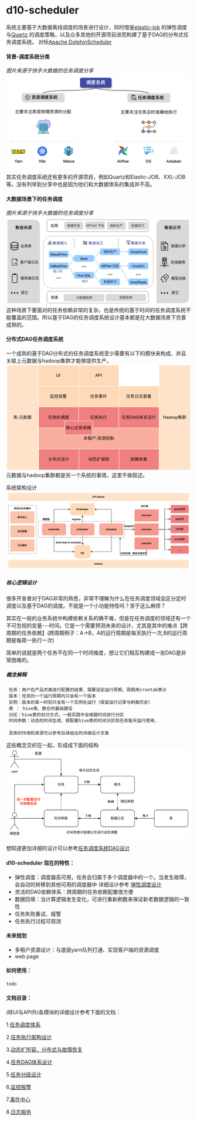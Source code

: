 # d10-scheduler
系统主要基于大数据离线调度的场景进行设计，同时借鉴[elastic-job](https://shardingsphere.apache.org/elasticjob/) 的弹性调度与[Quartz](http://www.quartz-scheduler.org/) 的调度策略，以及众多其他的开源项目进而构建了基于DAG的分布式任务调度系统。
对标[Apache DolphinScheduler](https://dolphinscheduler.apache.org/zh-cn/index.html) </br>

#### 背景-调度系统分类
*图片来源于快手大数据的任务调度分享*
![img.png](doc/imgs/readme-1.png)

其实任务调度系统还有更多的开源项目，例如Quartz和Elastic-JOB、XXL-JOB等。没有列举到分享中也是因为他们和大数据体系的集成并不高。

#### 大数据场景下的任务调度
*图片来源于快手大数据的任务调度分享*
![img.png](doc/imgs/readme-2.png)
这种场景下要面对的任务依赖非常的复杂，也是传统的基于时间的任务调度系统不能覆盖的范围。所以基于DAG的任务调度系统设计基本都是在大数据场景下完善成熟的。

#### 分布式DAG任务调度系统
一个成熟的基于DAG分布式的任务调度系统至少需要有以下的模块来构成、并且关联上元数据与hadoop集群才能够提供生产。
![img.png](doc/imgs/readme-3.png)
元数据与hadoop集群都是另一个系统的事情，这里不做叙述。

系统架构设计
![img.png](doc/imgs/readme-4.png)
##### 核心逻辑设计
很多开发者对于DAG非常的熟悉，非常不理解为什么在任务调度领域会区分定时调度以及基于DAG的调度。不就是一个小功能特性吗？至于这么麻烦？

其实在一般的业务系统中构建依赖关系的确不难，但是在任务调度的领域还有一个不可忽视的变量---时间。它是一个需要预测未来的设计、尤其是其中的难点【跨周期的任务依赖】(跨周期例子：A->B，A的运行周期是每天执行一次,B的运行周期是每周一执行一次)

简单的说就是两个任务不在同一个时间维度，想让它们相互构建成一张DAG是非常困难的。

##### 概念解释
```markdown
 任务：用户在产品页面进行配置的结果、需要设定运行周期、周期用crontab表示
 版本：任务的一个运行周期内只会有一个版本
 实例：版本的某一时刻只会有一个实例在运行（保留运行记录与刷数历史）
 表 ： hive表、数仓的基础建设
 分区：hive表的划分方式，一般实践中会根据时间进行分区
 时间参数：动态的时间生成，搭配着hive表的时间分区和任务每天运行使用，
 
 具体的作用和来源可以参考后续给出的详细设计文章
```
这些概念交织在一起，形成成下面的结构
![img.png](doc/imgs/readme-5.png)

想知道更加详细的设计可以参考[任务调度系统DAG设计](./doc/任务调度系统DAG设计.md)
#### d10-scheduler 现在的特性：
- 弹性调度：调度器高可用，任务会归属于多个调度器中的一个。当发生故障，会自动的转移到其他可用的调度器中 详细设计参考 [弹性调度设计](./doc/弹性调度设计.md)
- 灵活的DAG依赖体系：跨周期的任务依赖配置很方便
- 数据回填：当计算逻辑发生变化，可进行重新刷数来保证新老数据逻辑的一致性
- 任务失败重试、报警
- 任务执行过程可观测

#### 未来规划
- 多租户资源设计：与底层yarn队列打通、实现客户端的资源调度
- web page


#### 如何使用：
```markdown
todo
```
#### 文档目录：
(除UI与API外)各模块的详细设计参考下面的文档：

1.[任务调度体系](./doc/任务调度体系.md)

2.[任务执行架构设计](./doc/任务执行架构设计.md)

3.[动态扩所容、分布式与故障恢复](./doc/弹性调度设计.md)

4.[任务DAG体系设计](./doc/任务调度系统DAG设计.md)

5.[任务分级设计](./doc/任务分级设计.md)

6.[监控报警](./doc/监控报警.md)

7.[事件中心](./doc/事件中心.md)

8.[日志服务](./doc/日志服务.md)